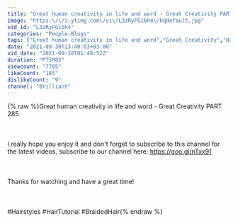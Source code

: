 ```yaml
---
title: "Great human creativity in life and word - Great Creativity PART 285"
image: "https:\/\/i.ytimg.com\/vi\/L3zRyFGibh4\/hqdefault.jpg"
vid_id: "L3zRyFGibh4"
categories: "People-Blogs"
tags: ["Great human creativity in life and word","Great Creativity","Briliant"]
date: "2021-09-30T23:40:03+03:00"
vid_date: "2021-09-30T01:48:52Z"
duration: "PT5M8S"
viewcount: "7785"
likeCount: "185"
dislikeCount: "9"
channel: "Brilliant"
---
```

{% raw %}Great human creativity in life and word - Great Creativity PART 285<br /><br /><br /><br />I really hope you enjoy it and don't forget to subscribe to this channel for the latest videos, subscribe to our channel here: <a rel="nofollow" target="blank" href="https://goo.gl/nTxx91">https://goo.gl/nTxx91</a><br /><br /><br /><br />Thanks for watching and have a great time!<br /><br /><br /><br />#Hairstyles #HairTutorial #BraidedHair{% endraw %}
